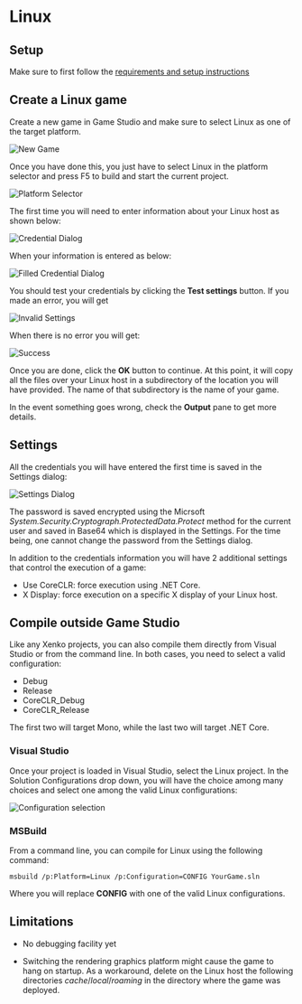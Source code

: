 # Linux

## Setup

Make sure to first follow the [requirements and setup instructions](setup.md)

## Create a Linux game

Create a new game in Game Studio and make sure to select Linux as one of the target platform.

![New Game](media/platform_choice.png)

Once you have done this, you just have to select Linux in the platform selector and press F5 to build and start the current project.

![Platform Selector](media/platform_selector.png)

The first time you will need to enter information about your Linux host as shown below:

![Credential Dialog](media/default_credential_dialog.png)

When your information is entered as below:

![Filled Credential Dialog](media/filled_credential_dialog.png)

You should test your credentials by clicking the **Test settings** button. If you made an error, you will get

![Invalid Settings](media/unreachable_host.png)

When there is no error you will get:

![Success](media/successful_login.png)

Once you are done, click the **OK** button to continue. At this point, it will copy all the files over your Linux host in a subdirectory of the location you will have provided. The name of that subdirectory is the name of your game.

In the event something goes wrong, check the **Output** pane to get more details.

## Settings

All the credentials you will have entered the first time is saved in the Settings dialog:

![Settings Dialog](media/remote_settings.png)

The password is saved encrypted using the Micrsoft *System.Security.Cryptograph.ProtectedData.Protect* method for the current user and saved in Base64 which is displayed in the Settings. For the time being, one cannot change the password from the Settings dialog.

In addition to the credentials information you will have 2 additional settings that control the execution of a game:
* Use CoreCLR: force execution using .NET Core.
* X Display: force execution on a specific X display of your Linux host.

## Compile outside Game Studio

Like any Xenko projects, you can also compile them directly from Visual Studio or from the command line. In both cases, you need to select a valid configuration:

* Debug
* Release
* CoreCLR_Debug
* CoreCLR_Release

The first two will target Mono, while the last two will target .NET Core.

### Visual Studio

Once your project is loaded in Visual Studio, select the Linux project. In the Solution Configurations drop down, you will have the choice among many choices and select one among the valid Linux configurations:

![Configuration selection](media/vs_configuration_selection.png)

### MSBuild

From a command line, you can compile for Linux using the following command:

```
msbuild /p:Platform=Linux /p:Configuration=CONFIG YourGame.sln
```

Where you will replace **CONFIG** with one of the valid Linux configurations.

## Limitations

* No debugging facility yet

* Switching the rendering graphics platform might cause the game to hang on startup. As a workaround, delete on the Linux host the following directories *cache*/*local*/*roaming* in the directory where the game was deployed.


